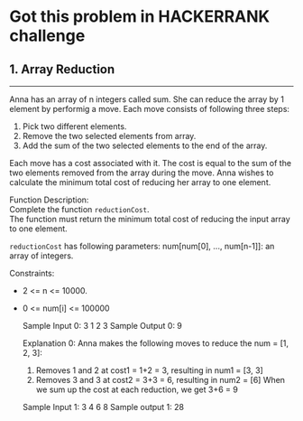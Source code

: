 # Got this problem in HACKERRANK challenge


## 1. Array Reduction
-----


Anna has an array of n integers called sum.
She can reduce the array by 1 element by performig a move.
Each move consists of following three steps:
1. Pick two different elements.
2. Remove the two selected elements from array.
3. Add the sum of the two selected elements to the end of the array.

Each move has a cost associated with it.
The cost is equal to the sum of the two elements removed from the array during the move.
Anna wishes to calculate the minimum total cost of reducing her array to one element.

Function Description:   
Complete the function `reductionCost`.   
The function must return the minimum total cost of reducing the input array to one element.   

`reductionCost` has following parameters:
num[num[0], ..., num[n-1]]: an array of integers.

Constraints:  
- 2 <= n <= 10000.
- 0 <= num[i] <= 100000

	Sample Input 0:
	3
	1
	2
	3
	Sample Output 0:
	9
	
	Explanation 0:
	Anna makes the following moves to reduce the num = [1, 2, 3]:
	1. Removes 1 and 2 at cost1 = 1+2 = 3, resulting in num1 = [3, 3]
	1. Removes 3 and 3 at cost2 = 3+3 = 6, resulting in num2 = [6]
	When we sum up the cost at each reduction, we get 3+6 = 9
	
	Sample Input 1:
	3
	4
	6
	8
	Sample output 1:
	28
		
